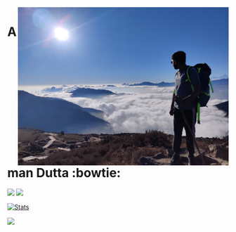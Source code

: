 <img align='right' src='Assets/entry.jpg' width='480"'>

# Aman Dutta :bowtie:

[<img src="https://img.icons8.com/color/48/000000/linkedin.png" width="3.5%"/>](https://www.linkedin.com/in/amandutta004/)
<a href="mailto:amandutta004@gmail.com"> <img src="https://img.icons8.com/fluent/48/000000/gmail.png" width="3.5%"/> </a>

[![Stats](https://github-readme-stats.vercel.app/api?username=aman-dutta&show_icons=true&theme=radical)](https://github-readme-stats.vercel.app/api?username=aman-dutta&show_icons=true&theme=radical)&nbsp; &nbsp; &nbsp; &nbsp; &nbsp; &nbsp; &nbsp; &nbsp; &nbsp; &nbsp; 

<img height=175 align="center" src="https://github-readme-stats.vercel.app/api/top-langs/?username=aman-dutta&hide=c%23,powershell,java&title_color=2aa889&text_color=99d1ce&icon_color=2bbc8a&bg_color=0c1014&langs_count=8&layout=compact" />

<!--
**aman-dutta/aman-dutta** is a ✨ _special_ ✨ repository because its `README.md` (this file) appears on your GitHub profile.

Here are some ideas to get you started:

- 🔭 I’m currently working on ...
- 🌱 I’m currently learning ...
- 👯 I’m looking to collaborate on ...
- 🤔 I’m looking for help with ...
- 💬 Ask me about ...
- 📫 How to reach me: ...
- 😄 Pronouns: ...
- ⚡ Fun fact: ...
-->
